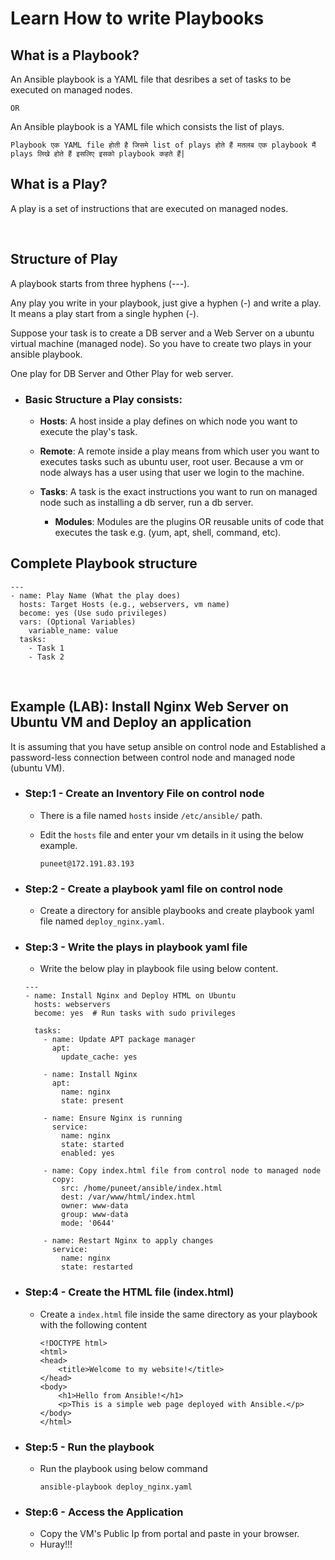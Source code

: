# Learn How to write Playbooks

## What is a Playbook?

An Ansible playbook is a YAML file that desribes a set of tasks to be executed on managed nodes.

```
OR
```

An Ansible playbook is a YAML file which consists the list of plays.

```Playbook एक YAML file होती है जिसमे list of plays होते हैं मतलब एक playbook मैं plays लिखे होते हैं इसलिए इसको playbook कहते हैं|```

## What is a Play?

A play is a set of instructions that are executed on managed nodes.

<br>

## Structure of Play

A playbook starts from three hyphens (---).

Any play you write in your playbook, just give a hyphen (-) and write a play. It means a play start from a single hyphen (-).

Suppose your task is to create a DB server and a Web Server on a ubuntu virtual machine (managed node). So you have to create two plays in your ansible playbook.

One play for DB Server and Other Play for web server.

- ### Basic Structure a Play consists:

  - **Hosts**: A host inside a play defines on which node you want to execute the play's task.

  - **Remote**: A remote inside a play means from which user you want to executes tasks such as ubuntu user, root user. Because a vm or node always has a user using that user we login to the machine.

  - **Tasks**: A task is the exact instructions you want to run on managed node such as installing a db server, run a db server.
    - **Modules**: Modules are the plugins OR reusable units of code that executes the task e.g. (yum, apt, shell, command, etc).


## Complete Playbook structure

```
---
- name: Play Name (What the play does)
  hosts: Target Hosts (e.g., webservers, vm name)
  become: yes (Use sudo privileges)
  vars: (Optional Variables)
    variable_name: value
  tasks:
    - Task 1
    - Task 2
```

<br>

## Example (LAB): Install Nginx Web Server on Ubuntu VM and Deploy an application

It is assuming that you have setup ansible on control node and Established a password-less connection between control node and managed node (ubuntu VM).

- ### Step:1 - Create an Inventory File on control node

  - There is a file named ```hosts``` inside ```/etc/ansible/``` path.
  - Edit the ```hosts``` file and enter your vm details in it using the below example.

    ```
    puneet@172.191.83.193
    ```

- ### Step:2 - Create a playbook yaml file on control node

  - Create a directory for ansible playbooks and create playbook yaml file named ```deploy_nginx.yaml```.

- ### Step:3 - Write the plays in playbook yaml file

  - Write the below play in playbook file using below content.

  ```
  ---
  - name: Install Nginx and Deploy HTML on Ubuntu
    hosts: webservers
    become: yes  # Run tasks with sudo privileges

    tasks:
      - name: Update APT package manager
        apt:
          update_cache: yes

      - name: Install Nginx
        apt:
          name: nginx
          state: present

      - name: Ensure Nginx is running
        service:
          name: nginx
          state: started
          enabled: yes

      - name: Copy index.html file from control node to managed node
        copy:
          src: /home/puneet/ansible/index.html
          dest: /var/www/html/index.html
          owner: www-data
          group: www-data
          mode: '0644'

      - name: Restart Nginx to apply changes
        service:
          name: nginx
          state: restarted
  ```

- ### Step:4 - Create the HTML file (index.html)

  - Create a ```index.html``` file inside the same directory as your playbook with the following content

    ```
    <!DOCTYPE html>
    <html>
    <head>
        <title>Welcome to my website!</title>
    </head>
    <body>
        <h1>Hello from Ansible!</h1>
        <p>This is a simple web page deployed with Ansible.</p>
    </body>
    </html>
    ```

- ### Step:5 - Run the playbook

  - Run the playbook using below command

    ```
    ansible-playbook deploy_nginx.yaml
    ```

- ### Step:6 - Access the Application

  - Copy the VM's Public Ip from portal and paste in your browser.
  - Huray!!!
